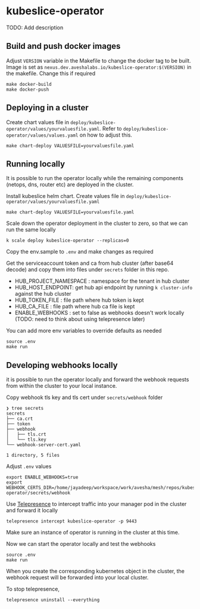 # kubeslice-operator

TODO: Add description

## Build and push docker images

Adjust `VERSION` variable in the Makefile to change the docker tag to be built.
Image is set as `nexus.dev.aveshalabs.io/kubeslice-operator:$(VERSION)` in the makefile. Change this if required

```
make docker-build
make docker-push
```

## Deploying in a cluster

Create chart values file in `deploy/kubeslice-operator/values/yourvaluesfile.yaml`.
Refer to `deploy/kubeslice-operator/values/values.yaml` on how to adjust this.

```
make chart-deploy VALUESFILE=yourvaluesfile.yaml
```

## Running locally

It is possible to run the operator locally while the remaining
components (netops, dns, router etc) are deployed in the cluster.

Install kubeslice helm chart.
Create values file in `deploy/kubeslice-operator/values/yourvaluesfile.yaml`

```
make chart-deploy VALUESFILE=yourvaluesfile.yaml
```

Scale down the operator deployment in the cluster to zero, so that we
can run the same locally

```
k scale deploy kubeslice-operator --replicas=0
```

Copy the env.sample to `.env` and make changes as required

Get the serviceaccount token and ca from hub cluster (after base64
decode) and copy them into files under `secrets` folder in this repo.

* HUB_PROJECT_NAMESPACE : namespace for the tenant in hub cluster
* HUB_HOST_ENDPOINT: get hub api endpoint by running `k cluster-info` against the hub cluster
* HUB_TOKEN_FILE : file path where hub token is kept
* HUB_CA_FILE : file path where hub ca file is kept
* ENABLE_WEBHOOKS : set to false as webhooks doesn't work locally (TODO: need to think about using telepresence later)

You can add more env variables to override defaults as needed

```
source .env
make run
```

## Developing webhooks locally

it is possible to run the operator locally and forward the webhook
requests from within the cluster to your local instance.

Copy webhook tls key and tls cert under `secrets/webhook` folder
```
❯ tree secrets
secrets
├── ca.crt
├── token
├── webhook
│   ├── tls.crt
│   └── tls.key
└── webhook-server-cert.yaml

1 directory, 5 files
```

Adjust `.env` values

```
export ENABLE_WEBHOOKS=true
export WEBHOOK_CERTS_DIR=/home/jayadeep/workspace/work/avesha/mesh/repos/kubeslice-operator/secrets/webhook
```

Use [Telepresence](https://www.telepresence.io/) to intercept traffic into your manager pod in the
cluster and forward it locally

```
telepresence intercept kubeslice-operator -p 9443
```

Make sure an instance of operator is running in the cluster at this
time.

Now we can start the operator locally and test the webhooks

```
source .env
make run
```

When you create the corresponding kubernetes object in the cluster, the
webhook request will be forwarded into your local cluster.

To stop telepresence,

```
telepresence uninstall --everything
```
